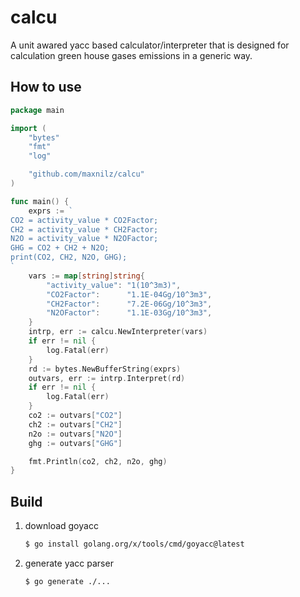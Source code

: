 # calcu

A unit awared yacc based calculator/interpreter that is designed for calculation green house gases emissions in a
generic way.

## How to use

```go
package main

import (
	"bytes"
	"fmt"
	"log"

	"github.com/maxnilz/calcu"
)

func main() {
	exprs := `
CO2 = activity_value * CO2Factor;
CH2 = activity_value * CH2Factor;
N2O = activity_value * N2OFactor;
GHG = CO2 + CH2 + N2O;
print(CO2, CH2, N2O, GHG);
`
	vars := map[string]string{
		"activity_value": "1(10^3m3)",
		"CO2Factor":      "1.1E-04Gg/10^3m3",
		"CH2Factor":      "7.2E-06Gg/10^3m3",
		"N2OFactor":      "1.1E-03Gg/10^3m3",
	}
	intrp, err := calcu.NewInterpreter(vars)
	if err != nil {
		log.Fatal(err)
	}
	rd := bytes.NewBufferString(exprs)
	outvars, err := intrp.Interpret(rd)
	if err != nil {
		log.Fatal(err)
	}
	co2 := outvars["CO2"]
	ch2 := outvars["CH2"]
	n2o := outvars["N2O"]
	ghg := outvars["GHG"]

	fmt.Println(co2, ch2, n2o, ghg)
}
```

## Build 

1. download goyacc
    ```bash
    $ go install golang.org/x/tools/cmd/goyacc@latest
    ```
2. generate yacc parser

    ```
   $ go generate ./...
    ```

